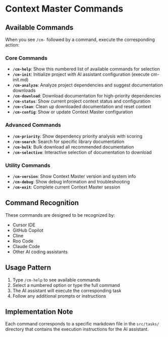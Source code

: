 # Context Master Commands

## Available Commands

When you see `/cm-` followed by a command, execute the corresponding action:

### Core Commands

- **`/cm-help`**: Show this numbered list of available commands for selection
- **`/cm-init`**: Initialize project with AI assistant configuration (execute cm-init.md)
- **`/cm-analyze`**: Analyze project dependencies and suggest documentation downloads
- **`/cm-download`**: Download documentation for high-priority dependencies
- **`/cm-status`**: Show current project context status and configuration
- **`/cm-clean`**: Clean up downloaded documentation and reset context
- **`/cm-config`**: Show or update Context Master configuration

### Advanced Commands

- **`/cm-priority`**: Show dependency priority analysis with scoring
- **`/cm-search`**: Search for specific library documentation
- **`/cm-bulk`**: Bulk download all recommended documentation
- **`/cm-selective`**: Interactive selection of documentation to download

### Utility Commands

- **`/cm-version`**: Show Context Master version and system info
- **`/cm-debug`**: Show debug information and troubleshooting
- **`/cm-exit`**: Complete current Context Master session

## Command Recognition

These commands are designed to be recognized by:
- Cursor IDE
- GitHub Copilot
- Cline
- Roo Code
- Claude Code
- Other AI coding assistants

## Usage Pattern

1. Type `/cm-help` to see available commands
2. Select a numbered option or type the full command
3. The AI assistant will execute the corresponding task
4. Follow any additional prompts or instructions

## Implementation Note

Each command corresponds to a specific markdown file in the `src/tasks/` directory that contains the execution instructions for the AI assistant.